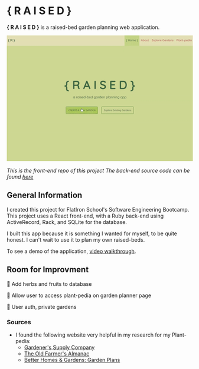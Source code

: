 # &#123; R A I S E D &#125;

__{ R A I S E D }__ is a raised-bed garden planning web application.

![Demo Gif](./public/raised-gif.gif)

*This is the front-end repo of this project The back-end source code can be found [here](https://github.com/raquii/raised-db)*

## General Information

I created this project for FlatIron School's Software Engineering Bootcamp. This project uses a React front-end, with a Ruby back-end using ActiveRecord, Rack, and SQLite for the database.

I built this app because it is something I wanted for myself, to be quite honest. I can't wait to use it to plan my own raised-beds.

To see a demo of the application, [video walkthrough](https://youtu.be/3z6XsOGe6Mw).

## Room for Improvment

🔲 Add herbs and fruits to database

🔲 Allow user to access plant-pedia on garden planner page

🔲 User auth, private gardens

### Sources

* I found the following website very helpful in my research for my Plant-pedia:
  * [Gardener's Supply Company](https://www.gardeners.com/)
  * [The Old Farmer's Almanac](https://www.almanac.com/)
  * [Better Homes & Gardens: Garden Plans](https://www.bhg.com/gardening/plans/)
